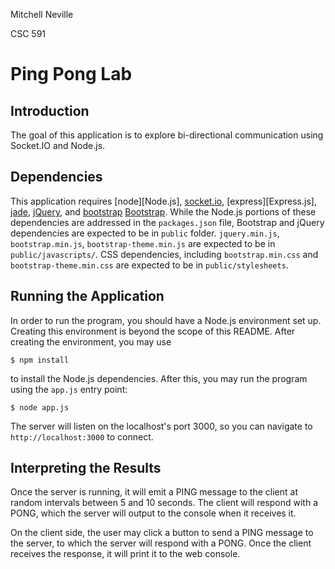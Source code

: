 Mitchell Neville

CSC 591

# Ping Pong Lab

## Introduction

The goal of this application is to explore bi-directional communication using
Socket.IO and Node.js. 

## Dependencies

This application requires [node][Node.js], [socket.io][Socket.IO],
[express][Express.js], [jade][Jade], [jQuery][jQuery], and [bootstrap]
[Bootstrap]. While the Node.js portions of these dependencies are addressed in
the ```packages.json``` file, Bootstrap and jQuery dependencies are expected
to be in ```public``` folder. ```jquery.min.js```, ```bootstrap.min.js```, 
```bootstrap-theme.min.js``` are expected to be in ```public/javascripts/```. 
CSS dependencies, including ```bootstrap.min.css``` and 
```bootstrap-theme.min.css``` are expected to be in ```public/stylesheets```.

## Running the Application

In order to run the program, you should have a Node.js environment set up. 
Creating this environment is beyond the scope of this README. After creating
the environment, you may use 

```$ npm install```

to install the Node.js dependencies. After this, you may run the program 
using the ```app.js``` entry point:

```$ node app.js```  

The server will listen on the localhost's port 3000, so you can navigate to
```http://localhost:3000``` to connect.

## Interpreting the Results

Once the server is running, it will emit a PING message to the client at 
random intervals between 5 and 10 seconds. The client will respond with a
PONG, which the server will output to the console when it receives it. 

On the client side, the user may click a button to send a PING message to the
server, to which the server will respond with a PONG. Once the client receives
the response, it will print it to the web console. 


[Bootstrap]: http://getbootstrap.com	"Bootstrap"
[jQuery]: http://jquery.com	 	"jQuery"
[node]: http://nodejs.org		"Node.js"
[express]: http://expressjs.com		"Express.js"
[jade]: http://jade-lang.com		"Jade"
[socket.io]: http://socket.io		"Socket.io"
